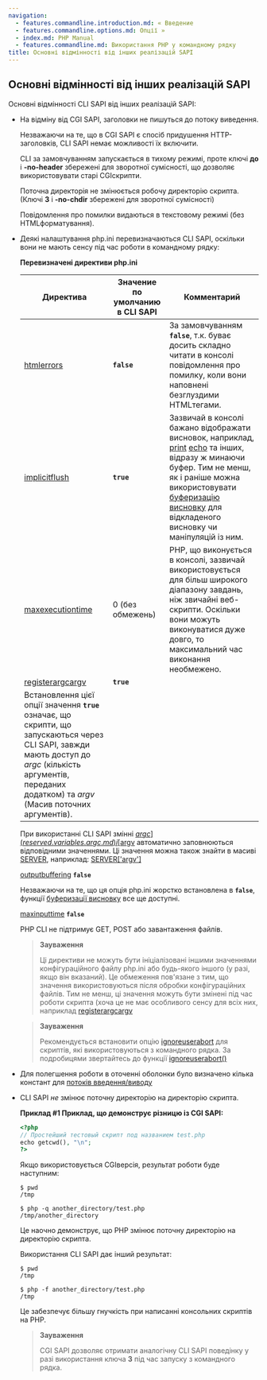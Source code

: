 ```yaml
---
navigation:
  - features.commandline.introduction.md: « Введение
  - features.commandline.options.md: Опції »
  - index.md: PHP Manual
  - features.commandline.md: Використання PHP у командному рядку
title: Основні відмінності від інших реалізацій SAPI
---
```

## Основні відмінності від інших реалізацій SAPI

Основні відмінності CLI SAPI від інших реалізацій SAPI:

-   На відміну від CGI SAPI, заголовки не пишуться до потоку виведення.
    
    Незважаючи на те, що в CGI SAPI є спосіб придушення HTTP-заголовків, CLI SAPI немає можливості їх включити.
    
    CLI за замовчуванням запускається в тихому режимі, проте ключі **до** і **\-no-header** збережені для зворотної сумісності, що дозволяє використовувати старі CGIскрипти.
    
    Поточна директорія не змінюється робочу директорію скрипта. (Ключі **З** і **\-no-chdir** збережені для зворотної сумісності)
    
    Повідомлення про помилки видаються в текстовому режимі (без HTMLформатування).
    
-   Деякі налаштування php.ini перевизначаються CLI SAPI, оскільки вони не мають сенсу під час роботи в командному рядку:
    
    **Перевизначені директиви php.ini**
    
    | Директива | Значение по умолчанию в CLI SAPI | Комментарий |
    | --- | --- | --- |
    | [htmlerrors](errorfunc.configuration.html#ini.html-errors) | **`false`** | За замовчуванням **`false`**, т.к. буває досить складно читати в консолі повідомлення про помилку, коли вони наповнені безглуздими HTMLтегами. |
    | [implicitflush](outcontrol.configuration.html#ini.implicit-flush) | **`true`** | Зазвичай в консолі бажано відображати висновок, наприклад, [print](function.print.md) [echo](function.echo.md) та інших, відразу ж минаючи буфер. Тим не менш, як і раніше можна використовувати [буферизацію висновку](ref.outcontrol.md) для відкладеного висновку чи маніпуляцій із ним. |
    | [maxexecutiontime](info.configuration.html#ini.max-execution-time) | 0 (без обмежень) | PHP, що виконується в консолі, зазвичай використовується для більш широкого діапазону завдань, ніж звичайні веб-скрипти. Оскільки вони можуть виконуватися дуже довго, то максимальний час виконання необмежено. |
    | [registerargcargv](ini.core.html#ini.register-argc-argv) | **`true`** |  |
    | Встановлення цієї опції значення **`true`** означає, що скрипти, що запускаються через CLI SAPI, завжди мають доступ до *argc* (кількість аргументів, переданих додатком) та *argv* (Масив поточних аргументів). |  |  |
    
    При використанні CLI SAPI змінні [$argc](reserved.variables.argc.md) і [$argv](reserved.variables.argv.md) автоматично заповнюються відповідними значеннями. Ці значення можна також знайти в масиві [SERVER](reserved.variables.server.md), наприклад: [SERVER\['argv'\]](reserved.variables.server.md)
    
    [outputbuffering](outcontrol.configuration.html#ini.output-buffering) **`false`**
    
    Незважаючи на те, що ця опція php.ini жорстко встановлена ​​в **`false`**, функції [буферизації висновку](book.outcontrol.md) все ще доступні.
    
    [maxinputtime](info.configuration.html#ini.max-input-time) **`false`**
    
    PHP CLI не підтримує GET, POST або завантаження файлів.
    
    > **Зауваження**
    > 
    > Ці директиви не можуть бути ініціалізовані іншими значеннями конфігураційного файлу php.ini або будь-якого іншого (у разі, якщо він вказаний). Це обмеження пов'язане з тим, що значення використовуються після обробки конфігураційних файлів. Тим не менш, ці значення можуть бути змінені під час роботи скрипта (хоча це не має особливого сенсу для всіх них, наприклад [registerargcargv](ini.core.html#ini.register-argc-argv)
    
    > **Зауваження**
    > 
    > Рекомендується встановити опцію [ignoreuserabort](misc.configuration.html#ini.ignore-user-abort) для скриптів, які використовуються з командного рядка. За подробицями звертайтесь до функції [ignoreuserabort()](function.ignore-user-abort.md)
    
-   Для полегшення роботи в оточенні оболонки було визначено кілька констант для [потоків введення/виводу](features.commandline.io-streams.md)
    
-   CLI SAPI *не* змінює поточну директорію на директорію скрипта.
    
    **Приклад #1 Приклад, що демонструє різницю із CGI SAPI:**
    
    ```php
    <?php
    // Простейший тестовый скрипт под названием test.php
    echo getcwd(), "\n";
    ?>
    ```
    
    Якщо використовується CGIверсія, результат роботи буде наступним:
    
    ```
    $ pwd
    /tmp
    
    $ php -q another_directory/test.php
    /tmp/another_directory
    ```
    
    Це наочно демонструє, що PHP змінює поточну директорію на директорію скрипта.
    
    Використання CLI SAPI дає інший результат:
    
    ```
    $ pwd
    /tmp
    
    $ php -f another_directory/test.php
    /tmp
    ```
    
    Це забезпечує більшу гнучкість при написанні консольних скриптів на PHP.
    
    > **Зауваження**
    > 
    > CGI SAPI дозволяє отримати аналогічну CLI SAPI поведінку у разі використання ключа **З** під час запуску з командного рядка.
